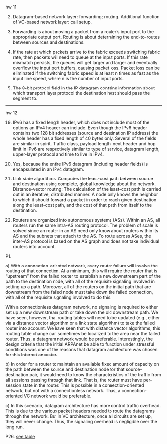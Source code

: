 hw 11

2. Datagram-based network layer: forwarding; routing. Additional function of VC-based network layer: call setup.


3. Forwarding is about moving a packet from a router’s input port to the appropriate output port. Routing is about determining the end-to-routes between sources and destinations.

9. If the rate at which packets arrive to the fabric exceeds switching fabric rate, then packets will need to queue at the input ports. If this rate mismatch persists, the queues will get larger and larger and eventually overflow the input port buffers, causing packet loss. Packet loss can be eliminated if the switching fabric speed is at least n times as fast as the input line speed, where n is the number of input ports.

17. The 8-bit protocol field in the IP datagram contains information about which transport layer protocol the destination host should pass the segment to.

----

hw 12

19. IPv6 has a fixed length header, which does not include most of the options an IPv4 header can include. Even though the IPv6 header contains two 128 bit addresses (source and destination IP address) the whole header has a fixed length of 40 bytes only. Several of the fields are similar in spirit. Traffic class, payload length, next header and hop limit in IPv6 are respectively similar to type of service, datagram
length, upper-layer protocol and time to live in IPv4.

20. Yes, because the entire IPv6 datagram (including header fields) is encapsulated in an IPv4 datagram.

21. Link state algorithms: Computes the least-cost path between source and destination using complete, global knowledge about the network. Distance-vector routing: The calculation of the least-cost path is carried out in an iterative, distributed manner. A node only knows the neighbor to which it should forward a packet in order to reach given destination along the least-cost path, and the cost of that path from itself to the destination.

22. Routers are organized into autonomous systems (ASs). Within an AS, all routers run the same intra-AS routing protocol. The problem of scale is solved since an router in an AS need only know about routers within its AS and the subnets that attach to the AS. To route across ASes, the inter-AS protocol is based on the AS graph and does not take individual routers into account.

P1. 

a) With a connection-oriented network, every router failure will involve the routing of that connection. At a minimum, this will require the router that is “upstream” from the failed router to establish a new downstream part of the path to the destination node, with all of the requisite signaling involved in setting up a path. Moreover, all of the routers on the initial path that are downstream from the failed node must take down the failed connection, with all of the requisite signaling involved to do this.

With a connectionless datagram network, no signaling is required to either set up a new downstream path or take down the old downstream path. We have seen, however, that routing tables will need to be updated (e.g., either via a distance vector algorithm or a link state algorithm) to take the failed router into account. We have seen that with distance vector algorithms, this routing table change can sometimes be localized to the area near the failed router. Thus, a datagram network would be preferable. Interestingly, the design criteria that the initial ARPAnet be able to function under stressful conditions was one of the reasons that datagram architecture was chosen for this Internet ancestor.

b) In order for a router to maintain an available fixed amount of capacity on the path between the source and destination node for that source-destination pair, it would need to know the characteristics of the traffic from all sessions passing through that link. That is, the router must have per-session state in the router. This is possible in a connection-oriented network, but not with a connectionless network. Thus, a connection-oriented VC network would be preferable.

c) In this scenario, datagram architecture has more control traffic overhead. This is due to the various packet headers needed to route the datagrams through the network. But in VC architecture, once all circuits are set up, they will never change. Thus, the signaling overhead is negligible over the long run.

P26.
[see table](/assets/images/link-state-p26-table-sol.png)